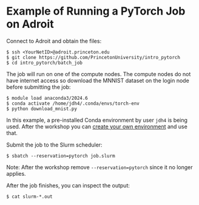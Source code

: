 # Example of Running a PyTorch Job on Adroit

Connect to Adroit and obtain the files:

```
$ ssh <YourNetID>@adroit.princeton.edu
$ git clone https://github.com/PrincetonUniversity/intro_pytorch
$ cd intro_pytorch/batch_job
```

The job will run on one of the compute nodes. The compute nodes do not have internet access so download the MNNIST dataset on the login node before submitting the job:

```
$ module load anaconda3/2024.6
$ conda activate /home/jdh4/.conda/envs/torch-env
$ python download_mnist.py
```

In this example, a pre-installed Conda environment by user `jdh4` is being used. After the workshop you can [create your own environment](https://researchcomputing.princeton.edu/support/knowledge-base/pytorch) and use that.

Submit the job to the Slurm scheduler:

```
$ sbatch --reservation=pytorch job.slurm
```

Note: After the workshop remove `--reservation=pytorch` since it no longer applies.

After the job finishes, you can inspect the output:

```
$ cat slurm-*.out
```
